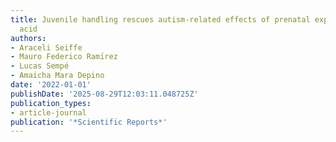 ```yaml
---
title: Juvenile handling rescues autism-related effects of prenatal exposure to valproic
  acid
authors:
- Araceli Seiffe
- Mauro Federico Ramı́rez
- Lucas Sempé
- Amaicha Mara Depino
date: '2022-01-01'
publishDate: '2025-08-29T12:03:11.048725Z'
publication_types:
- article-journal
publication: '*Scientific Reports*'
---
```

